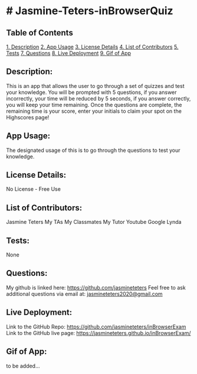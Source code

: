 # # Jasmine-Teters-inBrowserQuiz

## Table of Contents

[1. Description](#Description)
[2. App Usage](#App-Usage)
[3. License Details](#License-Details)
[4. List of Contributors](#List-of-Contributors)
[5. Tests](#Tests)
[7. Questions](#Questions)
[8. Live Deployment](#Live-Deployment)
[9. Gif of App](#Gif-of-App)

## Description:

This is an app that allows the user to go through a set of quizzes and test your knowledge. You will be prompted with 5 questions, if you answer incorrectly, your time will be reduced by 5 seconds, if you answer correctly, you will keep your time remaining.
Once the questions are complete, the remaining time is your score, enter your initials to claim your spot on the Highscores page!

## App Usage:

The designated usage of this is to go through the questions to test your knowledge.

## License Details:

No License - Free Use

## List of Contributors:

Jasmine Teters
My TAs
My Classmates
My Tutor
Youtube
Google
Lynda

## Tests:

None

## Questions:

My github is linked here: https://github.com/jasmineteters
Feel free to ask additional questions via email at:
jasmineteters2020@gmail.com

## Live Deployment:

Link to the GitHub Repo: https://github.com/jasmineteters/inBrowserExam
Link to the GitHub live page: https://jasmineteters.github.io/inBrowserExam/

## Gif of App:

to be added...
